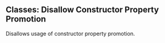 ## Classes: Disallow Constructor Property Promotion

Disallows usage of constructor property promotion.
